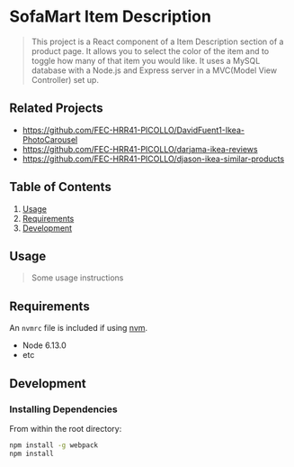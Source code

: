 # SofaMart Item Description

> This project is a React component of a Item Description section of a product page. It allows you to select the color of the item and to toggle how many of that item you would like. It uses a MySQL database with a Node.js and Express server in a MVC(Model View Controller) set up.

## Related Projects

  - https://github.com/FEC-HRR41-PICOLLO/DavidFuent1-Ikea-PhotoCarousel
  - https://github.com/FEC-HRR41-PICOLLO/darjama-ikea-reviews
  - https://github.com/FEC-HRR41-PICOLLO/djason-ikea-similar-products

## Table of Contents

1. [Usage](#Usage)
1. [Requirements](#requirements)
1. [Development](#development)

## Usage

> Some usage instructions

## Requirements

An `nvmrc` file is included if using [nvm](https://github.com/creationix/nvm).

- Node 6.13.0
- etc

## Development

### Installing Dependencies

From within the root directory:

```sh
npm install -g webpack
npm install
```

